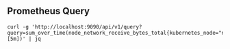 ## Prometheus Query

```shell
curl -g 'http://localhost:9090/api/v1/query?query=sum_over_time(node_network_receive_bytes_total{kubernetes_node="node53",device="ens192"}[5m])' | jq
```